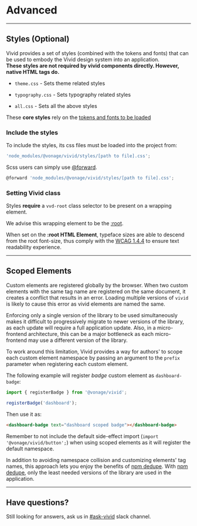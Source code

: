# Advanced

---
## Styles (Optional)

Vivid provides a set of styles (combined with the tokens and fonts) that can be used to embody the Vivid design system into an application.  
**These styles are not required by vivid components directly. However, native HTML tags do.**

- `theme.css` - Sets theme related styles

- `typography.css` - Sets typography related styles

- `all.css` - Sets all the above styles

These **core styles** rely on the [tokens and fonts to be loaded](/getting-started/quick-start/#prerequisite)

### Include the styles

To include the styles, its css files must be loaded into the project from: 

```js
'node_modules/@vonage/vivid/styles/[path to file].css';
```

Scss users can simply use [@forward](https://sass-lang.com/documentation/at-rules/forward).
```js
@forward 'node_modules/@vonage/vivid/styles/[path to file].css';
```

### Setting Vivid class

Styles **require** a `vvd-root` class selector to be present on a wrapping element. 

We advise this wrapping element to be the [:root](https://developer.mozilla.org/en-US/docs/Web/CSS/:root).

When set on the **:root HTML Element**, typeface sizes are able to descend from the root font-size, thus comply with the [WCAG 1.4.4](https://www.w3.org/WAI/WCAG21/Understanding/resize-text) to ensure text readability experience.

---

## Scoped Elements

Custom elements are registered globally by the browser. When two custom elements with the same tag name are registered on the same document, it creates a conflict that results in an error. Loading multiple versions of `vivid` is likely to cause this error as vivid elements are named the same.

Enforcing only a single version of the library to be used simultaneously makes it difficult to progressively migrate to newer versions of the library, as each update will require a full application update.
Also, in a micro-frontend architecture, this can be a major bottleneck as each micro-frontend may use a different version of the library.

To work around this limitation, Vivid provides a way for authors' to scope each custom element namespace by passing an argument to the `prefix` parameter when registering each custom element.

The following example will register *badge* custom element as `dashboard-badge`:

```js
import { registerBadge } from '@vonage/vivid';

registerBadge('dashboard');
```

Then use it as:

```html
<dashboard-badge text="dashboard scoped badge"></dashboard-badge>
```

Remember to not include the default side-effect import (`import '@vonage/vivid/button';`) when using scoped elements as it will register the default namespace.

In addition to avoiding namespace collision and customizing elements' tag names, this approach lets you enjoy the benefits of [npm dedupe](https://docs.npmjs.com/cli/v8/commands/npm-dedupe). With [npm dedupe](https://docs.npmjs.com/cli/v8/commands/npm-dedupe), only the least needed versions of the library are used in the application.

---
## Have questions?

Still looking for answers, ask us in [#ask-vivid](https://vonage.slack.com/archives/C013F0YKH99) slack channel.